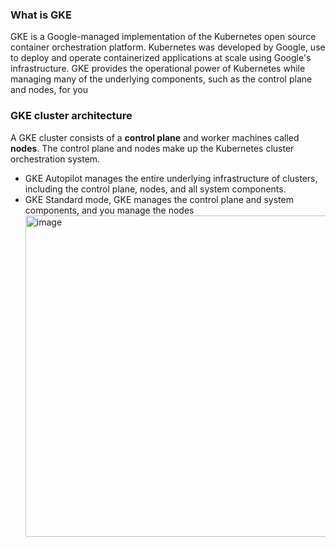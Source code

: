### What is GKE
  GKE is a Google-managed implementation of the Kubernetes open source container orchestration platform. Kubernetes was developed by Google, use to deploy and operate containerized applications at scale using Google's infrastructure. GKE provides the operational power of Kubernetes while managing many of the underlying components, such as the control plane and nodes, for you

### GKE cluster architecture 

  A GKE cluster consists of a **control plane** and worker machines called **nodes**. The control plane and nodes make up the Kubernetes cluster orchestration system. 
  * GKE Autopilot manages the entire underlying infrastructure of clusters, including the control plane, nodes, and all system components.
  * GKE Standard mode, GKE manages the control plane and system components, and you manage the nodes
    <img width="514" alt="image" src="https://github.com/user-attachments/assets/7fc78c09-7d27-4c4d-ae7a-bc71852e0d68">
